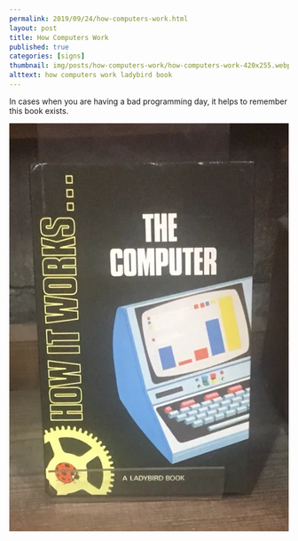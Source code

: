 ```yaml
---
permalink: 2019/09/24/how-computers-work.html
layout: post
title: How Computers Work
published: true
categories: [signs]
thumbnail: img/posts/how-computers-work/how-computers-work-420x255.webp
alttext: how computers work ladybird book
---
```


In cases when you are having a bad programming day, it helps to remember this book exists.

![how computers work](/img/posts/how-computers-work/how-computers-work.webp)
